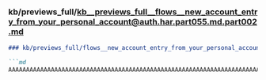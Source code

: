 ### kb/previews_full/kb__previews_full__flows__new_account_entry_from_your_personal_account@auth.har.part055.md.part002.md

```md
### kb/previews_full/flows__new_account_entry_from_your_personal_account@auth.har.part055.md (part 002)

```md
AAAAAAAAAAAAAAAAAAAAAAAAAAAAAAAAAAAAAAAAAAAAAAAAAAAAAAAAAAAAAAAAAAAAAAAAAAAAAAAAAAA
```

```

```
